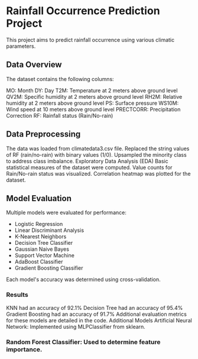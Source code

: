 # Rainfall Occurrence Prediction Project
This project aims to predict rainfall occurrence using various climatic parameters.

## Data Overview
The dataset  contains the following columns:

MO: Month
DY: Day
T2M: Temperature at 2 meters above ground level
QV2M: Specific humidity at 2 meters above ground level
RH2M: Relative humidity at 2 meters above ground level
PS: Surface pressure
WS10M: Wind speed at 10 meters above ground level
PRECTCORR: Precipitation Correction
RF: Rainfall status (Rain/No-rain)

## Data Preprocessing
The data was loaded from climatedata3.csv file.
Replaced the string values of RF (rain/no-rain) with binary values (1/0).
Upsampled the minority class to address class imbalance.
Exploratory Data Analysis (EDA)
Basic statistical measures of the dataset were computed.
Value counts for Rain/No-rain status was visualized.
Correlation heatmap was plotted for the dataset.

## Model Evaluation
Multiple models were evaluated for performance:
- Logistic Regression
- Linear Discriminant Analysis
- K-Nearest Neighbors
- Decision Tree Classifier
- Gaussian Naive Bayes
- Support Vector Machine
- AdaBoost Classifier
- Gradient Boosting Classifier

Each model's accuracy was determined using cross-validation.
### Results
KNN had an accuracy of 92.1%
Decision Tree had an accuracy of 95.4%
Gradient Boosting had an accuracy of 91.7%
Additional evaluation metrics for these models are detailed in the code.
Additional Models
Artificial Neural Network: Implemented using MLPClassifier from sklearn.

### Random Forest Classifier: Used to determine feature importance.
